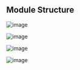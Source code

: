 ## Module Structure

![image](https://github.com/adeleke123/I4GCybersecurity/assets/51156057/d2848623-f7c4-4ddd-bc04-74a8294ed325)


![image](https://github.com/adeleke123/I4GCybersecurity/assets/51156057/a21eeddf-b231-4476-8c60-78af0d9bbec5)


![image](https://github.com/adeleke123/I4GCybersecurity/assets/51156057/fbffec67-b966-48a3-8683-dcf46258bb11)


![image](https://github.com/adeleke123/I4GCybersecurity/assets/51156057/6a411fd7-cdfb-4f5f-add7-95b69386e5f5)

